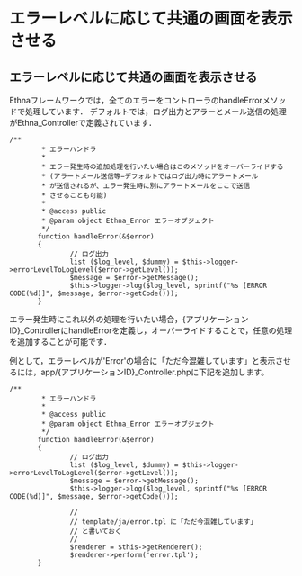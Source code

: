 # エラーレベルに応じて共通の画面を表示させる

## エラーレベルに応じて共通の画面を表示させる

Ethnaフレームワークでは，全てのエラーをコントローラのhandleErrorメソッドで処理しています． デフォルトでは，ログ出力とアラーとメール送信の処理がEthna_Controllerで定義されています．

    /**
            * エラーハンドラ
            *
            * エラー発生時の追加処理を行いたい場合はこのメソッドをオーバーライドする
            * (アラートメール送信等−デフォルトではログ出力時にアラートメール
            * が送信されるが、エラー発生時に別にアラートメールをここで送信
            * させることも可能)
            *
            * @access public
            * @param object Ethna_Error エラーオブジェクト
            */
           function handleError(&$error)
           {
                   // ログ出力
                   list ($log_level, $dummy) = $this->logger->errorLevelToLogLevel($error->getLevel());
                   $message = $error->getMessage();
                   $this->logger->log($log_level, sprintf("%s [ERROR CODE(%d)]", $message, $error->getCode()));
           }

エラー発生時にこれ以外の処理を行いたい場合，{アプリケーションID}_ControllerにhandleErrorを定義し，オーバーライドすることで，任意の処理を追加することが可能です．

例として，エラーレベルが'Error'の場合に「ただ今混雑しています」と表示させるには，app/{アプリケーションID}_Controller.phpに下記を追加します。

    /**
            * エラーハンドラ
            *
            * @access public
            * @param object Ethna_Error エラーオブジェクト
            */
           function handleError(&$error)
           {
                   // ログ出力
                   list ($log_level, $dummy) = $this->logger->errorLevelToLogLevel($error->getLevel());
                   $message = $error->getMessage();
                   $this->logger->log($log_level, sprintf("%s [ERROR CODE(%d)]", $message, $error->getCode()));
                  
                   //    
                   // template/ja/error.tpl に「ただ今混雑しています」
                   // と書いておく
                   //
                   $renderer = $this->getRenderer();
                   $renderer->perform('error.tpl');
           }

